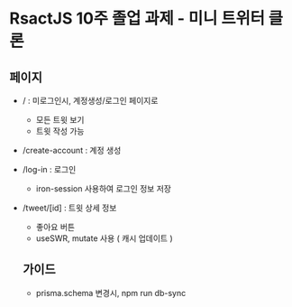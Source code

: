# RsactJS 10주 졸업 과제 - 미니 트위터 클론

## 페이지

- / : 미로그인시, 계정생성/로그인 페이지로

  - 모든 트윗 보기
  - 트윗 작성 가능

- /create-account : 계정 생성

- /log-in : 로그인

  - iron-session 사용하여 로그인 정보 저장

- /tweet/[id] : 트윗 상세 정보

  - 좋아요 버튼
  - useSWR, mutate 사용 ( 캐시 업데이트 )

  ## 가이드

  - prisma.schema 변경시, npm run db-sync
